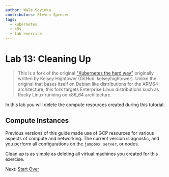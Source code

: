 ```yaml
---
author: Wale Soyinka
contributors: Steven Spencer
tags:
  - kubernetes
  - k8s
  - lab exercise
---
```


# Lab 13: Cleaning Up

> This is a fork of the original ["Kubernetes the hard way"](https://github.com/kelseyhightower/kubernetes-the-hard-way) originally written by Kelsey Hightower (GitHub: kelseyhightower). Unlike the original that bases itself on Debian like distributions for the ARM64 architecture, this fork targets Enterprise Linux distributions such as Rocky Linux running on x86_64 architecture.

In this lab you will delete the compute resources created during this tutorial.

## Compute Instances

Previous versions of this guide made use of GCP resources for various aspects of compute and networking. The current version is agnostic, and you perform all configurations on the `jumpbox`, `server`, or nodes.

Clean up is as simple as deleting all virtual machines you created for this exercise.

Next: [Start Over](lab0-README.md)
